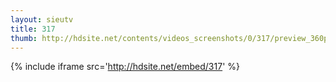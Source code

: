 ```yaml
---
layout: sieutv
title: 317
thumb: http://hdsite.net/contents/videos_screenshots/0/317/preview_360p.mp4.jpg
---
```

{% include iframe src='http://hdsite.net/embed/317' %}
 
